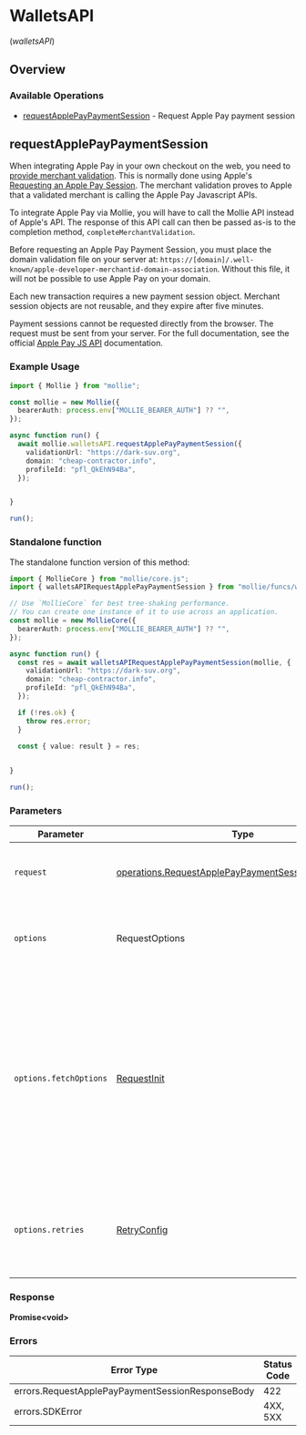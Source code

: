# WalletsAPI
(*walletsAPI*)

## Overview

### Available Operations

* [requestApplePayPaymentSession](#requestapplepaypaymentsession) - Request Apple Pay payment session

## requestApplePayPaymentSession

When integrating Apple Pay in your own checkout on the web, you need to [provide merchant validation](https://developer.apple.com/documentation/apple_pay_on_the_web/apple_pay_js_api/providing_merchant_validation). This is normally done using Apple's [Requesting an Apple Pay Session](https://developer.apple.com/documentation/apple_pay_on_the_web/apple_pay_js_api/requesting_an_apple_pay_payment_session). The merchant validation proves to Apple that a validated merchant is calling the Apple Pay Javascript APIs.

To integrate Apple Pay via Mollie, you will have to call the Mollie API instead of Apple's API. The response of this API call can then be passed as-is to the completion method, `completeMerchantValidation`.

Before requesting an Apple Pay Payment Session, you must place the domain validation file on your server at: `https://[domain]/.well-known/apple-developer-merchantid-domain-association`. Without this file, it will not be possible to use Apple Pay on your domain.

Each new transaction requires a new payment session object. Merchant session objects are not reusable, and they expire after five minutes.

Payment sessions cannot be requested directly from the browser. The request must be sent from your server. For the full documentation, see the official [Apple Pay JS API](https://developer.apple.com/documentation/apple_pay_on_the_web/apple_pay_js_api) documentation.

### Example Usage

```typescript
import { Mollie } from "mollie";

const mollie = new Mollie({
  bearerAuth: process.env["MOLLIE_BEARER_AUTH"] ?? "",
});

async function run() {
  await mollie.walletsAPI.requestApplePayPaymentSession({
    validationUrl: "https://dark-suv.org",
    domain: "cheap-contractor.info",
    profileId: "pfl_QkEhN94Ba",
  });


}

run();
```

### Standalone function

The standalone function version of this method:

```typescript
import { MollieCore } from "mollie/core.js";
import { walletsAPIRequestApplePayPaymentSession } from "mollie/funcs/walletsAPIRequestApplePayPaymentSession.js";

// Use `MollieCore` for best tree-shaking performance.
// You can create one instance of it to use across an application.
const mollie = new MollieCore({
  bearerAuth: process.env["MOLLIE_BEARER_AUTH"] ?? "",
});

async function run() {
  const res = await walletsAPIRequestApplePayPaymentSession(mollie, {
    validationUrl: "https://dark-suv.org",
    domain: "cheap-contractor.info",
    profileId: "pfl_QkEhN94Ba",
  });

  if (!res.ok) {
    throw res.error;
  }

  const { value: result } = res;

  
}

run();
```

### Parameters

| Parameter                                                                                                                                                                      | Type                                                                                                                                                                           | Required                                                                                                                                                                       | Description                                                                                                                                                                    |
| ------------------------------------------------------------------------------------------------------------------------------------------------------------------------------ | ------------------------------------------------------------------------------------------------------------------------------------------------------------------------------ | ------------------------------------------------------------------------------------------------------------------------------------------------------------------------------ | ------------------------------------------------------------------------------------------------------------------------------------------------------------------------------ |
| `request`                                                                                                                                                                      | [operations.RequestApplePayPaymentSessionRequestBody](../../models/operations/requestapplepaypaymentsessionrequestbody.md)                                                     | :heavy_check_mark:                                                                                                                                                             | The request object to use for the request.                                                                                                                                     |
| `options`                                                                                                                                                                      | RequestOptions                                                                                                                                                                 | :heavy_minus_sign:                                                                                                                                                             | Used to set various options for making HTTP requests.                                                                                                                          |
| `options.fetchOptions`                                                                                                                                                         | [RequestInit](https://developer.mozilla.org/en-US/docs/Web/API/Request/Request#options)                                                                                        | :heavy_minus_sign:                                                                                                                                                             | Options that are passed to the underlying HTTP request. This can be used to inject extra headers for examples. All `Request` options, except `method` and `body`, are allowed. |
| `options.retries`                                                                                                                                                              | [RetryConfig](../../lib/utils/retryconfig.md)                                                                                                                                  | :heavy_minus_sign:                                                                                                                                                             | Enables retrying HTTP requests under certain failure conditions.                                                                                                               |

### Response

**Promise\<void\>**

### Errors

| Error Type                                       | Status Code                                      | Content Type                                     |
| ------------------------------------------------ | ------------------------------------------------ | ------------------------------------------------ |
| errors.RequestApplePayPaymentSessionResponseBody | 422                                              | application/hal+json                             |
| errors.SDKError                                  | 4XX, 5XX                                         | \*/\*                                            |